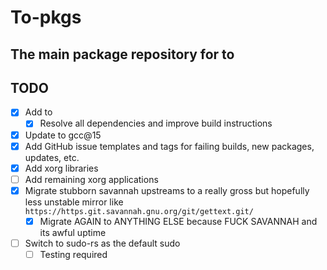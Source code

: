 # To-pkgs

## The main package repository for to

## TODO
- [x] Add to
    - [x] Resolve all dependencies and improve build instructions
- [x] Update to gcc@15
- [x] Add GitHub issue templates and tags for failing builds, new packages, updates, etc.
- [x] Add xorg libraries
- [ ] Add remaining xorg applications
- [x] Migrate stubborn savannah upstreams to a really gross but hopefully less
unstable mirror like `https://https.git.savannah.gnu.org/git/gettext.git/`
    - [x] Migrate AGAIN to ANYTHING ELSE because FUCK SAVANNAH and its awful
      uptime
- [ ] Switch to sudo-rs as the default sudo
    - [ ] Testing required
